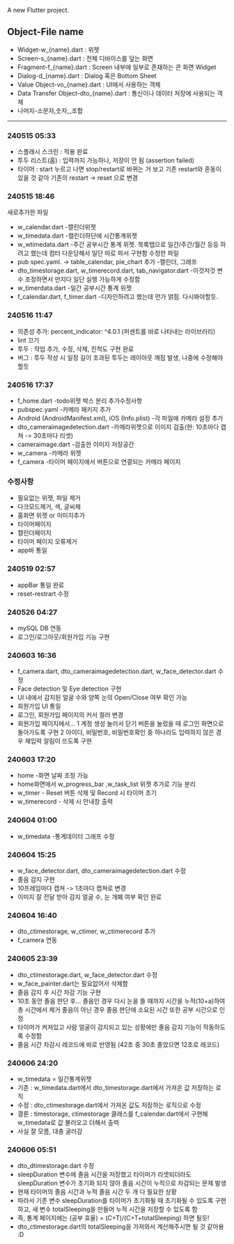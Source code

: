 A new Flutter project.

## Object-File name
- Widget-w_{name}.dart : 위젯
- Screen-s_{name}.dart : 전체 디바이스를 덮는 화면
- Fragment-f_{name}.dart : Screen 내부에 일부로 존재하는 콘 화면 Widget
- Dialog-d_{name}.dart : Dialog 혹은 Bottom Sheet
- Value Object-vo_{name}.dart : UI에서 사용하는 객체
- Data Transfer Object-dto_{name}.dart : 통신이나 데이터 저장에 사용되는 객체
- 나머지-소문자,숫자,_조합

---

### 240515 05:33
- 스플래시 스크린 : 적용 완료
- 투두 리스트(홈) : 입력까지 가능하나, 저장이 안 됨 (assertion failed)
- 타이머 : start 누르고 나면 stop/restart로 바뀌는 거 보고 기존 restart와 혼동이 있을 것 같아 기존의 restart -> reset 으로 변경

### 240515 18:46
새로추가한 파일
- w_calendar.dart -캘린더위젯
- w_timedata.dart -캘린더하단에 시간통계위젯
- w_wtimedata.dart -주간 공부시간 통계 위젯. 목록탭으로 일간/주간/월간 등등 하려고 했는데 컴터 다운당해서 일단 따로 파서 구현함
수정한 파일
- pub spec.yaml. -> table_calendar, pie_chart 추가 -캘린더, 그래프
- dto_timestorage.dart, w_timerecord.dart, tab_navigator.dart -이것저것 변수 조정하면서 만지다 일단 실행 가능하게 수정함
- w_timerdata.dart -일간 공부시간 통계 위젯
- f_calendar.dart, f_timer.dart -디자인하려고 했는데 먼가 얽힘. 다시봐야할듯.

### 240516 11:47
- 의존성 추가: percent_indicator: ^4.0.1 (퍼센트를 바로 나타내는 라이브러리)
- lint 끄기
- 투두 : 작업 추가, 수정, 삭제, 진척도 구현 완료
- 버그 : 투두 작성 시 일정 길이 초과된 투두는 레이아웃 깨짐 발생, 나중에 수정해야 할듯

### 240516 17:37
- f_home.dart -todo위젯 박스 분리
추가수정사항
- pubspec.yaml -카메라 패키지 추가
- Android (AndroidManifest.xml), iOS (Info.plist) -각 파일에 카메라 설정 추가
- dto_cameraimagedetection.dart -카메라위젯으로 이미지 검출(현: 10초마다 캡쳐 -> 30초마다 리셋)
- cameraimage.dart -검출한 이미지 저장공간
- w_camera -카메라 위젯
- f_camera -타이머 페이지에서 버튼으로 연결되는 카메라 페이지


### 수정사항
- 필요없는 위젯, 파일 제거
- 다크모드제거, 색, 글씨체
- 홈화면 위젯 or 이미지추가
- 타이머페이지
- 캘린더페이지
- 타이머 페이지 오류제거
- app바 통일

### 240519 02:57
- appBar 통일 완료
- reset-restrart 수정

### 240526 04:27
- mySQL DB 연동
- 로그인/로그아웃/회원가입 기능 구현

### 240603 16:36
- f_camera.dart, dto_cameraimagedetection.dart, w_face_detector.dart 수정
- Face detection 및 Eye detection 구현
- UI 내에서 감지된 얼굴 수와 양쪽 눈의 Open/Close 여부 확인 가능
- 회원가입 UI 통일
- 로그인, 회원가입 페이지의 커서 컬러 변경
- 회원가입 페이지에서...
1 계정 생성 눌러서 닫기 버튼을 눌렀을 때 로그인 화면으로 돌아가도록 구현
2 아이디, 비밀번호, 비밀번호확인 중 하나라도 입력하지 않은 경우 재입력 알림이 뜨도록 구현

### 240603 17:20
- home -화면 날짜 조정 가능
- home화면에서 w_progress_bar ,w_task_list 위젯 추가로 기능 분리
- w_timer - Reset 버튼 삭제 및 Record 시 타이머 초기
- w_timerecord - 삭제 시 안내창 출력

### 240604 01:00
- w_timedata -통계데이터 그래프 수정

### 240604 15:25
- w_face_detector.dart, dto_cameraimagedetection.dart 수정
- 졸음 감지 구현
- 10프레임마다 캡쳐 -> 1초마다 캡쳐로 변경
- 이미지 잘 전달 받아 감지 얼굴 수, 눈 개폐 여부 확인 완료

### 240604 16:40
- dto_ctimestorage, w_ctimer, w_ctimerecord 추가
- f_camera 연동

### 240605 23:39
- dto_ctimestorage.dart, w_face_detector.dart 수정
- w_face_painter.dart는 필요없어서 삭제함
- 졸음 감지 후 시간 차감 기능 구현
- 10초 동안 졸음 판단 후...
    졸음인 경우 다시 눈을 뜰 때까지 시간을 누적(10+a)하여 총 시간에서 제거
    졸음이 아닌 경우 졸음 판단에 소요된 시간 또한 공부 시간으로 인정
- 타이머가 켜져있고 사람 얼굴이 감지되고 있는 상황에만 졸음 감지 기능이 작동하도록 수정함
- 졸음 시간 차감시 레코드에 바로 반영됨 (42초 중 30초 졸았으면 12초로 레코드)

### 240606 24:20
- w_timedata = 일간통계위젯
- 기존 : w_timedata.dart에서 dto_timestorage.dart에서 가져온 값 저장하는 로직
- 수정 : dto_ctimestorage.dart에서 가져온 값도 저장하는 로직으로 수정
- 결론 : timestorage, ctimestorage 클래스를 f_calendar.dart에서 구현해 w_timedata로 값 불러오고 더해서 출력
- 사실 잘 모름, 대충 굴러감

### 240606 05:51
- dto_dtimestorage.dart 수정
- sleepDuration 변수에 졸음 시간을 저장했고 타이머가 리셋되더라도 sleepDuration 변수가 초기화 되지 않아 졸음 시간이 누적으로 차감되는 문제 발생
- 현재 타이머의 졸음 시간과 누적 졸음 시간 두 개 다 필요한 상황
- 따라서 기존 변수 sleepDuration를 타이머가 초기화될 때 초기화될 수 있도록 구현하고, 새 변수 totalSleeping을 만들어 누적 시간을 저장할 수 있도록 함
- 즉, 통계 페이지에는 (공부 효율) = (C+T)/(C+T+totalSleeping) 하면 될듯!
- dto_ctimestorage.dart의 totalSleeping을 가져와서 계산해주시면 될 것 같아용 :D